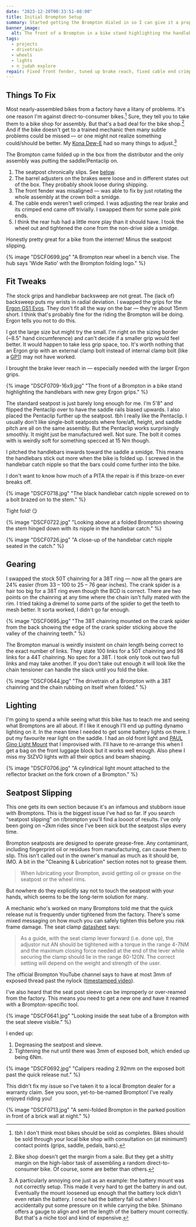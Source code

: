 ```yaml
---
date: "2023-12-20T00:33:51-08:00"
title: Initial Brompton Setup
summary: Started getting the Brompton dialed in so I can give it a proper try. Really liking it so far! I had to take it to a Brompton dealer for a slipping seatpost though.
banner_image:
  alt: The front of a Brompton in a bike stand highlighting the handlebars with new grey Ergon grips.
tags:
  - projects
  - drivetrain
  - wheels
  - lights
  - n judah explore
repair: Fixed front fender, tuned up brake reach, fixed cable end crimping, adjusted rear hub play, swapped to Ergon GS1 Evo grips, flipped the Pentaclip around, put a 38T chainring on, put a PAUL Gino light mount on, brought handlebar pitch inwards, and did my best for the seatpost slipping.
---
```


## Things To Fix

Most nearly-assembled bikes from a factory have a litany of problems. It's one reason I'm against direct-to-consumer bikes.[^3] Sure, they tell you to take them to a bike shop for assembly. But that's a bad deal for the bike shop.[^1] And if the bike doesn't get to a trained mechanic then many subtle problems could be missed — or one might not realize something could/should be better. My [Kona Dew-E](/tags/egret) had so many things to adjust.[^2]

The Brompton came folded up in the box from the distributor and the only assembly was putting the saddle/Pentaclip on.

[^1]: Bike shop doesn't get the margin from a sale. But they get a shitty margin on the high-labor task of assembling a random direct-to-consumer bike. Of course, some are better than others.
[^2]: A particularly annoying one just as an example: the battery mount was not correctly setup. This made it very hard to get the battery in and out. Eventually the mount loosened up enough that the battery lock didn't even retain the battery. I once had the battery fall out when I accidentally put some pressure on it while carrying the bike. Shimano offers a gauge to align and set the length of the battery mount correctly. But that's a niche tool and kind of expensive.
[^3]: tbh I don't think most bikes should be sold as completes. Bikes should be sold through your local bike shop with consultation on (at minimum!) contact points (grips, saddle, pedals, bars).

1. The seatpost chronically slips. See [below](#seatpost-slipping).
1. The barrel adjusters on the brakes were loose and in different states out of the box. They probably shook loose during shipping.
1. The front fender was misaligned — was able to fix by just rotating the whole assembly at the crown bolt a smidge.
1. The cable ends weren't well crimped. I was adjusting the rear brake and its crimped end came off trivially. I swapped them for some pale pink ends.
1. I think the rear hub had a little more play than it should have. I took the wheel out and tightened the cone from the non-drive side a smidge.

Honestly pretty great for a bike from the internet! Minus the seatpost slipping.

{% image "DSCF0699.jpg" "A Brompton rear wheel in a bench vise. The hub says 'Wide Ratio' with the Brompton folding logo." %}

## Fit Tweaks

The stock grips and handlebar backsweep are not great. The (lack of) backsweep puts my wrists in radial deviation. I swapped the grips for the [Ergon GS1 Evos](https://www.ergonbike.com/en/product-details.html?anr=42410015&s=gsevo&a=griffe). They don't fit all the way on the bar — they're about 15mm short. I think that's probably fine for the riding the Brompton will be doing. Ergon tells you not to do this.

I got the large size but might try the small. I'm right on the sizing border (~8.5" hand circumference) and can't decide if a smaller grip would feel better. It would happen to take less grip space, too. It's worth nothing that an Ergon grip with an external clamp bolt instead of internal clamp bolt (like a [GP1](https://www.ergonbike.com/en/product-details.html?anr=42410300&s=gptouring&a=griffe)) may not have worked.

I brought the brake lever reach in — especially needed with the larger Ergon grips.

{% image "DSCF0709-16x9.jpg" "The front of a Brompton in a bike stand highlighting the handlebars with new grey Ergon grips." %}

The standard seatpost is just barely long enough for me. I'm 5'8" and flipped the Pentaclip over to have the saddle rails biased upwards. I also placed the Pentaclip further up the seatpost. tbh I really like the Pentaclip. I usually don't like single-bolt seatposts where fore/aft, height, and saddle pitch are all on the same assembly. But the Pentaclip works surprisingly smoothly. It might just be manufactured well. Not sure. The bolt it comes with is weirdly soft for something specced at 15 Nm though.

I pitched the handlebars inwards toward the saddle a smidge. This means the handlebars stick out more when the bike is folded up. I screwed in the handlebar catch nipple so that the bars could come further into the bike.

I don't want to know how much of a PITA the repair is if this braze-on ever breaks off.

{% image "DSCF0718.jpg" "The black handlebar catch nipple screwed on to a bolt brazed on to the stem." %}

Tight fold! 😏

{% image "DSCF0722.jpg" "Looking above at a folded Brompton showing the stem hinged down with its nipple in the handlebar catch." %}

{% image "DSCF0726.jpg" "A close-up of the handlebar catch nipple seated in the catch." %}

## Gearing

I swapped the stock 50T chainring for a 38T ring — now all the gears are 24% easier (from 33 – 100 to 25 – 76 gear inches). The crank spider is a hair too big for a 38T ring even though the BCD is correct. There are two points on the chainring at any time where the chain isn't fully mated with the rim. I tried taking a dremel to some parts of the spider to get the teeth to mesh better. It sorta worked, I didn't go far enough.

{% image "DSCF0695.jpg" "The 38T chainring mounted on the crank spider from the back showing the edge of the crank spider sticking above the valley of the chainring teeth." %}

The Brompton manual is weirdly insistent on chain length being correct to the exact number of links. They state 100 links for a 50T chainring and 98 links for a 44T chainring. No spec for a 38T. I took only took out two full links and may take another. If you don't take out enough it will look like the chain tensioner can handle the slack until you fold the bike.

{% image "DSCF0644.jpg" "The drivetrain of a Brompton with a 38T chainring and the chain rubbing on itself when folded." %}

## Lighting

I'm going to spend a while seeing what this bike has to teach me and seeing what Bromptons are all about. If I like it enough I'll end up putting dynamo lighting on it. In the mean time I needed to get some battery lights on there. I put my favourite rear light on the saddle. I had an old front light and [PAUL Gino Light Mount](https://www.paulcomp.com/shop/components/mounting-solutions/light-mounts/gino-light-mount/) that I improvised with. I'll have to re-arrange this when I get a bag on the front luggage block but it works well enough. Also phew I miss my StZVO lights with all their optics and beam shaping.

{% image "DSCF0706.jpg" "A cylindrical light mount attached to the reflector bracket on the fork crown of a Brompton." %}

## Seatpost Slipping

This one gets its own section because it's an infamous and stubborn issue with Bromptons. This is the biggest issue I've had so far. If you search "seatpost slipping" on r/brompton you'll find a loooot of results. I've only been going on ~2km rides since I've been sick but the seatpost slips every time.

Brompton seatposts are designed to operate grease-free. Any contaminant, including fingerprint oil or residues from manufacturing, can cause them to slip. This isn't called out in the owner's manual as much as it should be, IMO. A bit in the "Cleaning & Lubrication" section notes not to grease them.

> When lubricating your Brompton, avoid getting oil or grease on the seatpost or the wheel rims.

But nowhere do they explicitly say not to touch the seatpost with your hands, which seems to be the long-term solution for many.

A mechanic who's worked on many Bromptons told me that the quick release nut is frequently under tightened from the factory. There's some mixed messaging on how much you can safely tighten this before you risk frame damage. The seat clamp [datasheet](https://us.brompton.com/support/bikes/c-line/manuals-and-datasheets) says:

> As a guide, with the seat clamp lever forward (i.e. done up), the adjustor nut AN should be tightened with a torque in the range 4-7NM and the maximum closing force needed at the end of the lever while securing the clamp should lie in the range 80-120N. The correct setting will depend on the weight and strength of the user.

The official Brompton YouTube channel says to have at most 3mm of exposed thread past the nylock ([timestamped video](https://youtu.be/KIA8ylq_-Po?si=PaZtBsdx2wN7yv4k&t=262)).

I've also heard that the seat post sleeve can be improperly or over-reamed from the factory. This means you need to get a new one and have it reamed with a Brompton-specific tool.

{% image "DSCF0641.jpg" "Looking inside the seat tube of a Brompton with the seat sleeve visible." %}

I ended up:

1. Degreasing the seatpost and sleeve.
1. Tightening the nut until there was 3mm of exposed bolt, which ended up being 6Nm.

{% image "DSCF0692.jpg" "Calipers reading 2.92mm on the exposed bolt past the quick release nut." %}

This didn't fix my issue so I've taken it to a local Brompton dealer for a warranty claim. See you soon, yet-to-be-named Brompton! I've really enjoyed riding you!

{% image "DSCF0713.jpg" "A semi-folded Brompton in the parked position in front of a brick wall at night." %}
